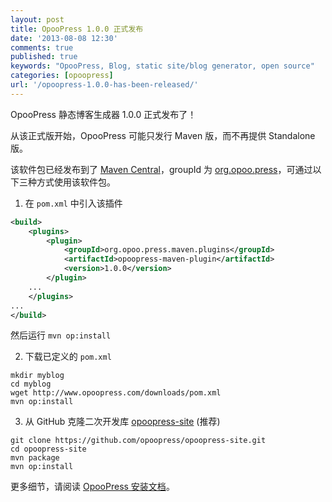 ```yaml
---
layout: post
title: OpooPress 1.0.0 正式发布
date: '2013-08-08 12:30'
comments: true
published: true
keywords: "OpooPress, Blog, static site/blog generator, open source"
categories: [opoopress]
url: '/opoopress-1.0.0-has-been-released/'
---
```


OpooPress 静态博客生成器 1.0.0 正式发布了！

从该正式版开始，OpooPress 可能只发行 Maven 版，而不再提供 Standalone 版。

该软件包已经发布到了 [Maven Central](http://search.maven.org/#search%7Cga%7C1%7Corg.opoo.press)，groupId 为 [org.opoo.press](http://central.maven.org/maven2/org/opoo/press/)，可通过以下三种方式使用该软件包。
<!--more-->

1. 在 `pom.xml` 中引入该插件
```xml
<build>
	<plugins>
		<plugin>
			<groupId>org.opoo.press.maven.plugins</groupId>
			<artifactId>opoopress-maven-plugin</artifactId>
			<version>1.0.0</version>
		</plugin>
	...
	</plugins>
...
</build>
```
然后运行 `mvn op:install`

2. 下载已定义的 `pom.xml`
```
mkdir myblog
cd myblog
wget http://www.opoopress.com/downloads/pom.xml
mvn op:install
```

3. 从 GitHub 克隆二次开发库 [opoopress-site](https://github.com/opoopress/opoopress-site) (推荐)
```
git clone https://github.com/opoopress/opoopress-site.git
cd opoopress-site
mvn package
mvn op:install
```

更多细节，请阅读 [OpooPress 安装文档](http://www.opoopress.com/zh/docs/installation/)。
